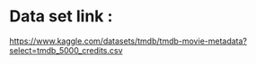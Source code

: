 # Data set link :

https://www.kaggle.com/datasets/tmdb/tmdb-movie-metadata?select=tmdb_5000_credits.csv
